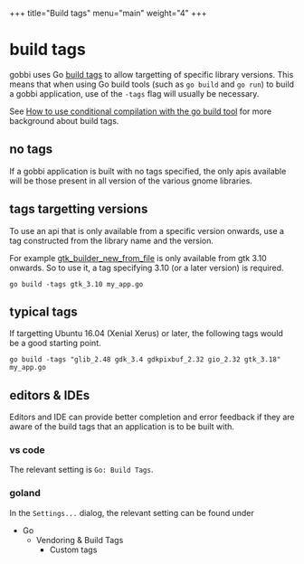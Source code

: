 +++
title="Build tags"
menu="main"
weight="4"
+++

# build tags

gobbi uses Go 
[build tags](https://golang.org/pkg/go/build/#hdr-Build_Constraints)
to allow targetting of specific library versions.
This means that when using Go build tools
(such as `go build` and `go run`)
to build a gobbi application,
use of the `-tags` flag will usually be necessary.

See
[How to use conditional compilation with the go build tool](https://dave.cheney.net/2013/10/12/how-to-use-conditional-compilation-with-the-go-build-tool)
for more background about build tags.

## no tags
If a gobbi application is built with no tags specified,
the only apis available will be those present in
all version of the various gnome libraries.

## tags targetting versions
To use an api that is only available from a specific
version onwards,
use a tag constructed from the library name and the version.

For example
[gtk_builder_new_from_file](https://developer.gnome.org/gtk3/stable/GtkBuilder.html#gtk-builder-new-from-file)
is only available from gtk 3.10 onwards.
So to use it, a tag specifying 3.10 (or a later version)
is required.

```
go build -tags gtk_3.10 my_app.go
```

## typical tags
If targetting Ubuntu 16.04 (Xenial Xerus) or later,
the following tags would be a good starting point. 

```
go build -tags "glib_2.48 gdk_3.4 gdkpixbuf_2.32 gio_2.32 gtk_3.18" my_app.go
```

## editors & IDEs
Editors and IDE can provide better completion
and error feedback if they are aware of the build
tags that an application is to be built with.

### vs code
The relevant setting is `Go: Build Tags`.

### goland
In the `Settings...` dialog, the relevant setting can
be found under
- Go
  - Vendoring & Build Tags
    - Custom tags
